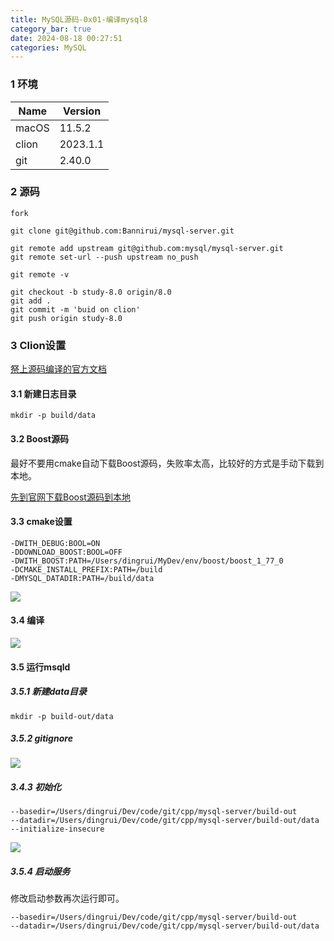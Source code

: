 ```yaml
---
title: MySQL源码-0x01-编译mysql8
category_bar: true
date: 2024-08-18 00:27:51
categories: MySQL
---
```


### 1 环境

| Name  | Version  |
| ----- | -------- |
| macOS | 11.5.2   |
| clion | 2023.1.1 |
| git   | 2.40.0   |

### 2 源码

```shell
fork

git clone git@github.com:Bannirui/mysql-server.git

git remote add upstream git@github.com:mysql/mysql-server.git
git remote set-url --push upstream no_push

git remote -v

git checkout -b study-8.0 origin/8.0
git add .
git commit -m 'buid on clion'
git push origin study-8.0
```

### 3 Clion设置

[祭上源码编译的官方文档](https://dev.mysql.com/doc/refman/8.0/en/source-installation-prerequisites.html)

#### 3.1 新建日志目录

```shell
mkdir -p build/data
```

#### 3.2 Boost源码

最好不要用cmake自动下载Boost源码，失败率太高，比较好的方式是手动下载到本地。

[先到官网下载Boost源码到本地](https://www.boost.org/users/history/)

#### 3.3 cmake设置

```shell
-DWITH_DEBUG:BOOL=ON
-DDOWNLOAD_BOOST:BOOL=OFF
-DWITH_BOOST:PATH=/Users/dingrui/MyDev/env/boost/boost_1_77_0
-DCMAKE_INSTALL_PREFIX:PATH=/build
-DMYSQL_DATADIR:PATH=/build/data
```

![](./MySQL源码-0x01-编译mysql8/image-20230426185421743.png)

#### 3.4 编译

![](./MySQL源码-0x01-编译mysql8/image-20230426172509886.png)

#### 3.5 运行msqld

##### 3.5.1 新建data目录

```shell
mkdir -p build-out/data
```

##### 3.5.2 gitignore

![](./MySQL源码-0x01-编译mysql8/image-20230426190400219.png)

##### 3.4.3 初始化

```shell
--basedir=/Users/dingrui/Dev/code/git/cpp/mysql-server/build-out
--datadir=/Users/dingrui/Dev/code/git/cpp/mysql-server/build-out/data
--initialize-insecure
```

![](./MySQL源码-0x01-编译mysql8/image-20230426190013421.png)

##### 3.5.4 启动服务

修改启动参数再次运行即可。

```shell
--basedir=/Users/dingrui/Dev/code/git/cpp/mysql-server/build-out
--datadir=/Users/dingrui/Dev/code/git/cpp/mysql-server/build-out/data
```